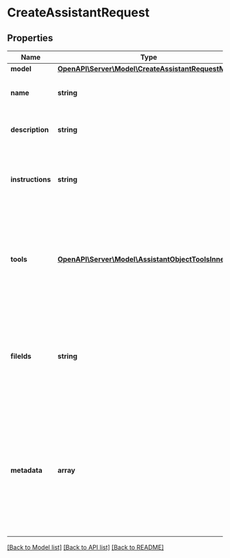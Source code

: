 # CreateAssistantRequest

## Properties
Name | Type | Description | Notes
------------ | ------------- | ------------- | -------------
**model** | [**OpenAPI\Server\Model\CreateAssistantRequestModel**](CreateAssistantRequestModel.md) |  | 
**name** | **string** | The name of the assistant. The maximum length is 256 characters. | [optional] 
**description** | **string** | The description of the assistant. The maximum length is 512 characters. | [optional] 
**instructions** | **string** | The system instructions that the assistant uses. The maximum length is 256,000 characters. | [optional] 
**tools** | [**OpenAPI\Server\Model\AssistantObjectToolsInner**](AssistantObjectToolsInner.md) | A list of tool enabled on the assistant. There can be a maximum of 128 tools per assistant. Tools can be of types &#x60;code_interpreter&#x60;, &#x60;retrieval&#x60;, or &#x60;function&#x60;. | [optional] 
**fileIds** | **string** | A list of [file](/docs/api-reference/files) IDs attached to this assistant. There can be a maximum of 20 files attached to the assistant. Files are ordered by their creation date in ascending order. | [optional] 
**metadata** | **array** | Set of 16 key-value pairs that can be attached to an object. This can be useful for storing additional information about the object in a structured format. Keys can be a maximum of 64 characters long and values can be a maxium of 512 characters long. | [optional] 

[[Back to Model list]](../README.md#documentation-for-models) [[Back to API list]](../README.md#documentation-for-api-endpoints) [[Back to README]](../README.md)


